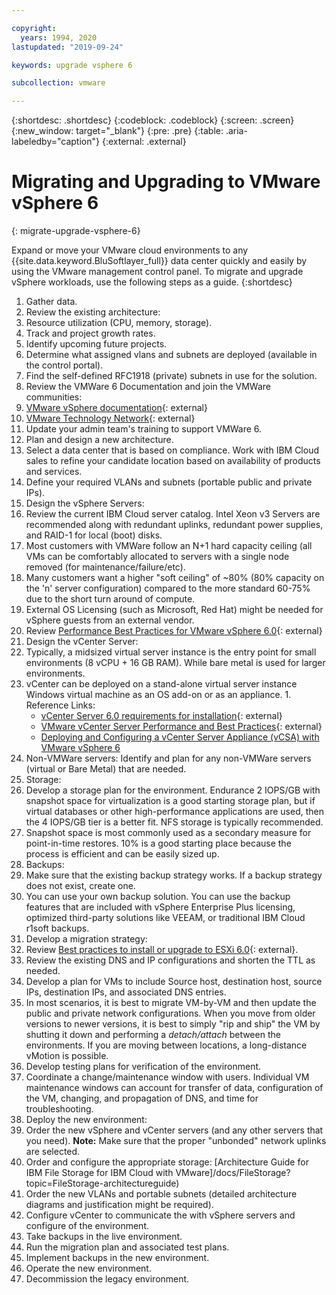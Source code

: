 ```yaml
---

copyright:
  years: 1994, 2020
lastupdated: "2019-09-24"

keywords: upgrade vsphere 6

subcollection: vmware

---
```


{:shortdesc: .shortdesc}
{:codeblock: .codeblock}
{:screen: .screen}
{:new_window: target="_blank"}
{:pre: .pre}
{:table: .aria-labeledby="caption"}
{:external: .external}

# Migrating and Upgrading to VMware vSphere 6
{: migrate-upgrade-vsphere-6}

Expand or move your VMware cloud environments to any {{site.data.keyword.BluSoftlayer_full}} data center quickly and easily by using the VMware management control panel. To migrate and upgrade vSphere workloads, use the following steps as a guide.
{:shortdesc}

1. Gather data.
2. Review the existing architecture:
  1. Resource utilization (CPU, memory, storage).
  2. Track and project growth rates.
  3. Identify upcoming future projects.
  4. Determine what assigned vlans and subnets are deployed (available in the control portal).
  5. Find the self-defined RFC1918 (private) subnets in use for the solution.
3. Review the VMWare 6 Documentation and join the VMWare communities:
  1. [VMware vSphere documentation](https://docs.vmware.com/en/VMware-vSphere/index.html){: external}
  2. [VMware Technology Network](https://communities.vmware.com/welcome){: external}
4. Update your admin team's training to support VMWare 6.
5. Plan and design a new architecture.
6. Select a data center that is based on compliance. Work with IBM Cloud sales to refine your candidate location based on availability of products and services.
7. Define your required VLANs and subnets (portable public and private IPs).
8. Design the vSphere Servers:
  1. Review the current IBM Cloud server catalog. Intel Xeon v3 Servers are recommended along with redundant uplinks, redundant power supplies, and RAID-1 for local (boot) disks.
  2. Most customers with VMWare follow an N+1 hard capacity ceiling (all VMs can be comfortably allocated to servers with a single node removed (for maintenance/failure/etc).
  3. Many customers want a higher "soft ceiling" of ~80% (80% capacity on the 'n' server configuration) compared to the more standard 60-75% due to the short turn around of compute.
  4. External OS Licensing (such as Microsoft, Red Hat) might be needed for vSphere guests from an external vendor.
  5. Review [Performance Best Practices for VMware vSphere 6.0](https://www.vmware.com/files/pdf/techpaper/VMware-PerfBest-Practices-vSphere6-0.pdf){: external}
9. Design the vCenter Server:
  1. Typically, a midsized virtual server instance is the entry point for small environments (8 vCPU + 16 GB RAM). While bare metal is used for larger environments.
  2. vCenter can be deployed on a stand-alone virtual server instance Windows virtual machine as an OS add-on or as an appliance.
    1. Reference Links:
        * [vCenter Server 6.0 requirements for installation](https://kb.vmware.com/s/article/2107948){: external}
        * [VMware vCenter Server Performance and Best Practices](http://www.vmware.com/files/pdf/techpaper/vmware-vCenter6-perf.pdf){: external}
        * [Deploying and Configuring a vCenter Server Appliance (vCSA) with VMware vSphere 6](/docs/vmware?topic=vmware-config-vcsa)
10. Non-VMWare servers: Identify and plan for any non-VMWare servers (virtual or Bare Metal) that are needed.
11. Storage:
  1. Develop a storage plan for the environment. Endurance 2 IOPS/GB with snapshot space for virtualization is a good starting storage plan, but if virtual databases or other high-performance applications are used, then the 4 IOPS/GB tier is a better fit.  NFS storage is typically recommended.  
  2. Snapshot space is most commonly used as a secondary measure for point-in-time restores. 10% is a good starting place because the process is efficient and can be easily sized up.
12. Backups:
  1. Make sure that the existing backup strategy works. If a backup strategy does not exist, create one.
  2. You can use your own backup solution. You can use the backup features that are included with vSphere Enterprise Plus licensing, optimized third-party solutions like VEEAM, or traditional IBM Cloud r1soft backups.
13. Develop a migration strategy:
  1. Review [Best practices to install or upgrade to ESXi 6.0](https://kb.vmware.com/s/article/2109712){: external}.
  2. Review the existing DNS and IP configurations and shorten the TTL as needed.
  3. Develop a plan for VMs to include Source host, destination host, source IPs, destination IPs, and associated DNS entries.
  4. In most scenarios, it is best to migrate VM-by-VM and then update the public and private network configurations. When you move from older versions to newer versions, it is best to simply "rip and ship" the VM by shutting it down and performing a _detach/attach_ between the environments. If you are moving between locations, a long-distance vMotion is possible.
  5. Develop testing plans for verification of the environment.
  6. Coordinate a change/maintenance window with users. Individual VM maintenance windows can account for transfer of data, configuration of the VM, changing, and propagation of DNS, and time for troubleshooting.
14. Deploy the new environment:
  1. Order the new vSphere and vCenter servers (and any other servers that you need).
      **Note:** Make sure that the proper "unbonded" network uplinks are selected.
  2. Order and configure the appropriate storage: [Architecture Guide for IBM File Storage for IBM Cloud with VMware]/docs/FileStorage?topic=FileStorage-architectureguide)
  3. Order the new VLANs and portable subnets (detailed architecture diagrams and justification might be required).
  4. Configure vCenter to communicate the with vSphere servers and configure of the environment.
  5. Take backups in the live environment.
  6. Run the migration plan and associated test plans.
  8. Implement backups in the new environment.
  9. Operate the new environment.
  10. Decommission the legacy environment.
